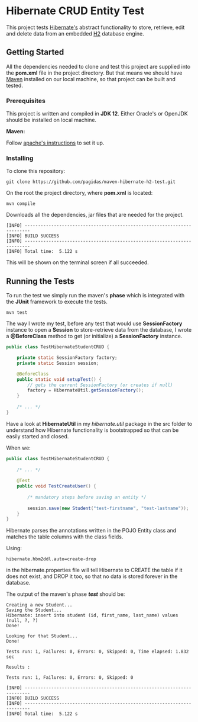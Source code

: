 # Hibernate CRUD Entity Test

This project tests [Hibernate's](https://hibernate.org/)
abstract functionality to store, retrieve, edit and delete data 
from an embedded [H2](https://www.h2database.com/html/main.html)
database engine.

## Getting Started

All the dependencies needed to clone and test this project are
supplied into the **pom.xml** file in the project directory. But
that means we should have [Maven](https://maven.apache.org/) installed
on our local machine, so that project can be built and tested.

### Prerequisites

This project is written and compiled in **JDK 12**. Either Oracle's
or OpenJDK should be installed on local machine.

**Maven:**

Follow [apache's instructions](https://maven.apache.org/install.html)
to set it up.

### Installing

To clone this repository:

```shell
git clone https://github.com/pagidas/maven-hibernate-h2-test.git
```

On the root the project directory, where **pom.xml** is located:

```shell
mvn compile
```

Downloads all the dependencies, jar files that are needed
for the project.

```shelll
[INFO] ------------------------------------------------------------------------
[INFO] BUILD SUCCESS
[INFO] ------------------------------------------------------------------------
[INFO] Total time:  5.122 s
```

This will be shown on the terminal screen if all succeeded.

## Running the Tests

To run the test we simply run the maven's **phase** which is
integrated with the **JUnit** framework to execute the tests.

```shell
mvn test
```

The way I wrote my test, before any test that would use **SessionFactory**
instance to open a **Session** to store-retrieve data from the database,
I wrote a **@BeforeClass** method to get (or initialize) a **SessionFactory**
instance.

```java
public class TestHibernateStudentCRUD {

    private static SessionFactory factory;
    private static Session session;

    @BeforeClass
    public static void setupTest() {
        // gets the current SessionFactory (or creates if null)
        factory = HibernateUtil.getSessionFactory();
    }
    
    /* ... */
}
```

Have a look at **HibernateUtil** in my *hibernate.util* package
in the src folder to understand how Hibernate functionality
is bootstrapped so that can be easily started and closed.

When we:

```java
public class TestHibernateStudentCRUD {
    
    /* ... */
    
    @Test
    public void TestCreateUser() {
        
        /* mandatory steps before saving an entity */
        
        session.save(new Student("test-firstname", "test-lastname"));
    }
}
```

Hibernate parses the annotations written in the POJO Entity class and
matches the table columns with the class fields.

Using:

```properties
hibernate.hbm2ddl.auto=create-drop
```

in the hibernate.properties file will tell Hibernate to CREATE
the table if it does not exist, and DROP it too, so that no data
is stored forever in the database.

The output of the maven's phase _**test**_ should be:

```shell
Creating a new Student...
Saving the Student...
Hibernate: insert into student (id, first_name, last_name) values (null, ?, ?)
Done!

Looking for that Student...
Done!

Tests run: 1, Failures: 0, Errors: 0, Skipped: 0, Time elapsed: 1.832 sec

Results :

Tests run: 1, Failures: 0, Errors: 0, Skipped: 0

[INFO] ------------------------------------------------------------------------
[INFO] BUILD SUCCESS
[INFO] ------------------------------------------------------------------------
[INFO] Total time:  5.122 s
```
